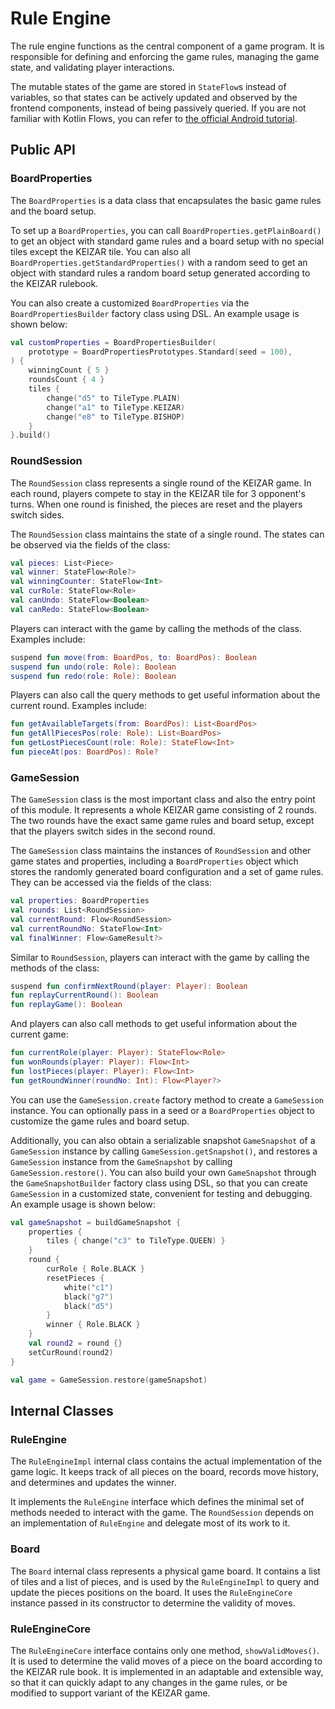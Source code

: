 # Rule Engine

The rule engine functions as the central component of a game program.
It is responsible for defining and enforcing the game rules, managing the game state, and 
validating player interactions.

The mutable states of the game are stored in `StateFlow`s instead of variables, so that states
can be actively updated and observed by the frontend components, instead of being passively queried.
If you are not familiar with Kotlin Flows, you can refer to [the official Android tutorial](https://developer.android.com/kotlin/flow).


## Public API

### BoardProperties
The `BoardProperties` is a data class that encapsulates the basic game rules and 
the board setup. 

To set up a `BoardProperties`, you can call `BoardProperties.getPlainBoard()`
to get an object with standard game rules and a board setup with no special tiles except the 
KEIZAR tile. You can also all `BoardProperties.getStandardProperties()` with a random seed to 
get an object with standard rules a random board setup generated according to the KEIZAR rulebook.

You can also create a customized `BoardProperties` via the `BoardPropertiesBuilder` factory class
using DSL. An example usage is shown below:
```kotlin
val customProperties = BoardPropertiesBuilder(
    prototype = BoardPropertiesPrototypes.Standard(seed = 100),
) {
    winningCount { 5 }
    roundsCount { 4 }
    tiles {
        change("d5" to TileType.PLAIN)
        change("a1" to TileType.KEIZAR)
        change("e8" to TileType.BISHOP)
    }
}.build()
```

### RoundSession
The `RoundSession` class represents a single round of the KEIZAR game. 
In each round, players compete to stay in the KEIZAR tile for 3 opponent's turns.
When one round is finished, the pieces are reset and the players switch sides.

The `RoundSession` class maintains the state of a single round. The states can be observed via
the fields of the class:
```kotlin
val pieces: List<Piece>
val winner: StateFlow<Role?>
val winningCounter: StateFlow<Int>
val curRole: StateFlow<Role>
val canUndo: StateFlow<Boolean>
val canRedo: StateFlow<Boolean>
```

Players can interact with the game by calling the methods of the class. Examples include:
```kotlin
suspend fun move(from: BoardPos, to: BoardPos): Boolean
suspend fun undo(role: Role): Boolean
suspend fun redo(role: Role): Boolean
```

Players can also call the query methods to get useful information about the current round. Examples include:
```kotlin
fun getAvailableTargets(from: BoardPos): List<BoardPos>
fun getAllPiecesPos(role: Role): List<BoardPos>
fun getLostPiecesCount(role: Role): StateFlow<Int>
fun pieceAt(pos: BoardPos): Role?
```

### GameSession
The `GameSession` class is the most important class and also the entry point of this module. 
It represents a whole KEIZAR game consisting of 2 rounds. The two rounds have the exact same 
game rules and board setup, except that the players switch sides in the second round. 

The `GameSession` class maintains the instances of `RoundSession` and other game states 
and properties, including a `BoardProperties` object which stores the randomly generated
board configuration and a set of game rules. They can be accessed via the fields of the class:
```kotlin
val properties: BoardProperties
val rounds: List<RoundSession>
val currentRound: Flow<RoundSession>
val currentRoundNo: StateFlow<Int>
val finalWinner: Flow<GameResult?>
```

Similar to `RoundSession`, players can interact with the game by calling the methods of the class:
```kotlin
suspend fun confirmNextRound(player: Player): Boolean
fun replayCurrentRound(): Boolean
fun replayGame(): Boolean
```

And players can also call methods to get useful information about the current game:
```kotlin
fun currentRole(player: Player): StateFlow<Role>
fun wonRounds(player: Player): Flow<Int>
fun lostPieces(player: Player): Flow<Int>
fun getRoundWinner(roundNo: Int): Flow<Player?>
```

You can use the `GameSession.create` factory method to create a `GameSession` instance.
You can optionally pass in a seed or a `BoardProperties` object to customize the game rules and board setup.

Additionally, you can also obtain a serializable snapshot `GameSnapshot` of a `GameSession` instance by calling `GameSession.getSnapshot()`, 
and restores a `GameSession` instance from the `GameSnapshot` by calling `GameSession.restore()`.
You can also build your own `GameSnapshot` through the `GameSnapshotBuilder` factory class using DSL,
so that you can create `GameSession` in a customized state, convenient for testing and debugging.
An example usage is shown below:
```kotlin
val gameSnapshot = buildGameSnapshot {
    properties {
        tiles { change("c3" to TileType.QUEEN) }
    }
    round {
        curRole { Role.BLACK }
        resetPieces {
            white("c1")
            black("g7")
            black("d5")
        }
        winner { Role.BLACK }
    }
    val round2 = round {}
    setCurRound(round2)
}

val game = GameSession.restore(gameSnapshot)
```

## Internal Classes

### RuleEngine

The `RuleEngineImpl` internal class contains the actual implementation of the game logic.
It keeps track of all pieces on the board, records move history, and determines and updates the winner.

It implements the `RuleEngine` interface which defines the minimal set of methods needed to
interact with the game. The `RoundSession` depends on an implementation of `RuleEngine` 
and delegate most of its work to it.

### Board
The `Board` internal class represents a physical game board.
It contains a list of tiles and a list of pieces, and is used by the `RuleEngineImpl` 
to query and update the pieces positions on the board.
It uses the `RuleEngineCore` instance passed in its constructor to determine the validity of moves.

### RuleEngineCore
The `RuleEngineCore` interface contains only one method, `showValidMoves()`.
It is used to determine the valid moves of a piece on the board according to the KEIZAR rule book.
It is implemented in an adaptable and extensible way, so that it can quickly adapt to
any changes in the game rules, or be modified to support variant of the KEIZAR game.